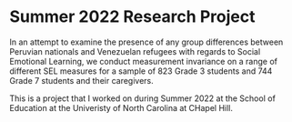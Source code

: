 # Summer 2022 Research Project

In an attempt to examine the presence of any group differences between Peruvian nationals and Venezuelan refugees with regards to Social Emotional Learning, we conduct measurement invariance on a range of different SEL measures for a sample of 823 Grade 3 students and 744 Grade 7 students and their caregivers.

This is a project that I worked on during Summer 2022 at the School of Education at the Univeristy of North Carolina at CHapel Hill. 

